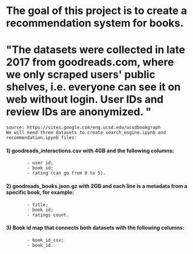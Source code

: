 # The goal of this project is to create a recommendation system for books.
# "The datasets were collected in late 2017 from goodreads.com, where we only scraped users' public shelves, i.e. everyone can see it on web without login. User IDs and review IDs are anonymized. "
    source: https://sites.google.com/eng.ucsd.edu/ucsdbookgraph
    We will need three datasets to create search_engine.ipynb and recommendation.ipynb files:
#### 1) goodreads_interactions.csv with 4GB and the following columns:
            - user id;
            - book id;
            - rating (can go from 0 to 5).
#### 2) goodreads_books.json.gz with 2GB and each line is a metadata from a specific book, for example:
            - title;
            - book id;
            - ratings count.
#### 3) Book id map that connects both datasets with the following columns:
            - book_id_csv;
            - book_id.
